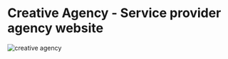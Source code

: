 # Creative Agency - Service provider agency website

![creative agency](https://i.ibb.co/hmVYNyG/Capture.png)

